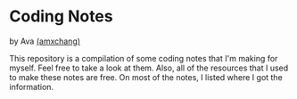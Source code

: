 # Coding Notes

by Ava [(amxchang)](https://github.com/amxchang)

This repository is a compilation of some coding notes that I'm making for myself. Feel free to take a look at them. Also, all of the resources that I used to make these notes are free. On most of the notes, I listed where I got the information.
